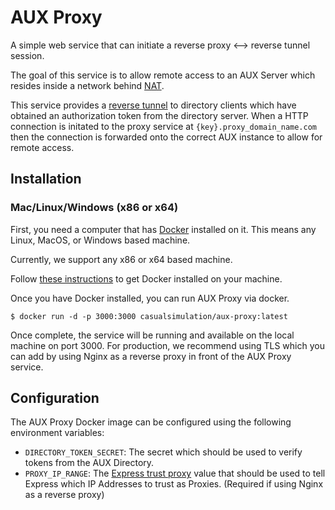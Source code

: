 # AUX Proxy

A simple web service that can initiate a reverse proxy <--> reverse tunnel session.

The goal of this service is to allow remote access to an AUX Server which resides inside a network behind [NAT](https://en.wikipedia.org/wiki/Network_address_translation).

This service provides a [reverse tunnel](https://unix.stackexchange.com/questions/46235/how-does-reverse-ssh-tunneling-work) to directory clients which have obtained an authorization token from the directory server. When a HTTP connection is initated to the proxy service at `{key}.proxy_domain_name.com` then the connection is forwarded onto the correct AUX instance to allow for remote access.

## Installation

### Mac/Linux/Windows (x86 or x64)

First, you need a computer that has [Docker][docker] installed on it.
This means any Linux, MacOS, or Windows based machine.

Currently, we support any x86 or x64 based machine.

Follow [these instructions][docker-install] to get Docker installed on your machine.

Once you have Docker installed, you can run AUX Proxy via docker.

```
$ docker run -d -p 3000:3000 casualsimulation/aux-proxy:latest
```

Once complete, the service will be running and available on the local machine on port 3000. For production, we recommend using TLS which you can add by using Nginx as a reverse proxy in front of the AUX Proxy service.

## Configuration

The AUX Proxy Docker image can be configured using the following environment variables:

-   `DIRECTORY_TOKEN_SECRET`: The secret which should be used to verify tokens from the AUX Directory.
-   `PROXY_IP_RANGE`: The [Express trust proxy](https://expressjs.com/en/guide/behind-proxies.html) value that should be used to tell Express which IP Addresses to trust as Proxies. (Required if using Nginx as a reverse proxy)

[docker]: https://www.docker.com/
[docker-install]: https://docs.docker.com/install/
